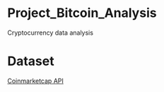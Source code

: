 # Project_Bitcoin_Analysis
Cryptocurrency data analysis

# Dataset
[Coinmarketcap API](https://api.coinmarketcap.com/)
